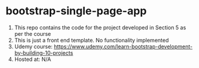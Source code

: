 # bootstrap-single-page-app

1. This repo contains the code for the project developed in Section 5 as per the course
2. This is just a front end template. No functionality implemented
3. Udemy course: https://www.udemy.com/learn-bootstrap-development-by-building-10-projects
4. Hosted at: N/A
